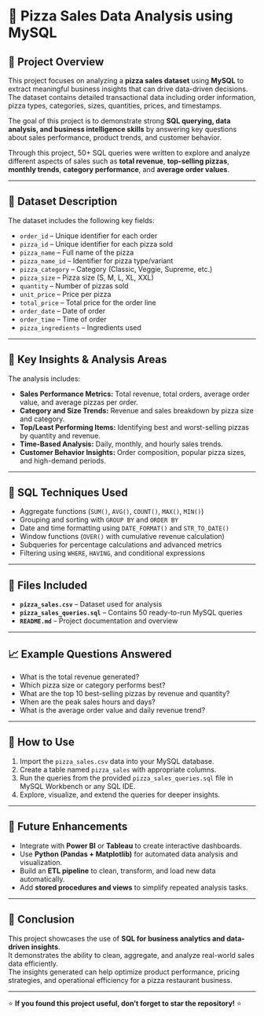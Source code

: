 # 🍕 Pizza Sales Data Analysis using MySQL  

## 📖 Project Overview  
This project focuses on analyzing a **pizza sales dataset** using **MySQL** to extract meaningful business insights that can drive data-driven decisions.  
The dataset contains detailed transactional data including order information, pizza types, categories, sizes, quantities, prices, and timestamps.  

The goal of this project is to demonstrate strong **SQL querying, data analysis, and business intelligence skills** by answering key questions about sales performance, product trends, and customer behavior.  

Through this project, 50+ SQL queries were written to explore and analyze different aspects of sales such as **total revenue**, **top-selling pizzas**, **monthly trends**, **category performance**, and **average order values**.  

---

## 🧩 Dataset Description  
The dataset includes the following key fields:  
- `order_id` – Unique identifier for each order  
- `pizza_id` – Unique identifier for each pizza sold  
- `pizza_name` – Full name of the pizza  
- `pizza_name_id` – Identifier for pizza type/variant  
- `pizza_category` – Category (Classic, Veggie, Supreme, etc.)  
- `pizza_size` – Pizza size (S, M, L, XL, XXL)  
- `quantity` – Number of pizzas sold  
- `unit_price` – Price per pizza  
- `total_price` – Total price for the order line  
- `order_date` – Date of order  
- `order_time` – Time of order  
- `pizza_ingredients` – Ingredients used  

---

## 🧠 Key Insights & Analysis Areas  
The analysis includes:  
- **Sales Performance Metrics:** Total revenue, total orders, average order value, and average pizzas per order.  
- **Category and Size Trends:** Revenue and sales breakdown by pizza size and category.  
- **Top/Least Performing Items:** Identifying best and worst-selling pizzas by quantity and revenue.  
- **Time-Based Analysis:** Daily, monthly, and hourly sales trends.  
- **Customer Behavior Insights:** Order composition, popular pizza sizes, and high-demand periods.  

---

## 🧮 SQL Techniques Used  
- Aggregate functions (`SUM()`, `AVG()`, `COUNT()`, `MAX()`, `MIN()`)  
- Grouping and sorting with `GROUP BY` and `ORDER BY`  
- Date and time formatting using `DATE_FORMAT()` and `STR_TO_DATE()`  
- Window functions (`OVER()` with cumulative revenue calculation)  
- Subqueries for percentage calculations and advanced metrics  
- Filtering using `WHERE`, `HAVING`, and conditional expressions  

---

## 📂 Files Included  
- **`pizza_sales.csv`** – Dataset used for analysis  
- **`pizza_sales_queries.sql`** – Contains 50 ready-to-run MySQL queries  
- **`README.md`** – Project documentation and overview  

---

## 📈 Example Questions Answered  
- What is the total revenue generated?  
- Which pizza size or category performs best?  
- What are the top 10 best-selling pizzas by revenue and quantity?  
- When are the peak sales hours and days?  
- What is the average order value and daily revenue trend?  

---

## 🚀 How to Use  
1. Import the `pizza_sales.csv` data into your MySQL database.  
2. Create a table named `pizza_sales` with appropriate columns.  
3. Run the queries from the provided `pizza_sales_queries.sql` file in MySQL Workbench or any SQL IDE.  
4. Explore, visualize, and extend the queries for deeper insights.  

---

## 🔮 Future Enhancements  
- Integrate with **Power BI** or **Tableau** to create interactive dashboards.  
- Use **Python (Pandas + Matplotlib)** for automated data analysis and visualization.  
- Build an **ETL pipeline** to clean, transform, and load new data automatically.  
- Add **stored procedures and views** to simplify repeated analysis tasks.  

---

## 🏁 Conclusion  
This project showcases the use of **SQL for business analytics and data-driven insights**.  
It demonstrates the ability to clean, aggregate, and analyze real-world sales data efficiently.  
The insights generated can help optimize product performance, pricing strategies, and operational efficiency for a pizza restaurant business.  

---

⭐ **If you found this project useful, don’t forget to star the repository!** ⭐  
